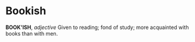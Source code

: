 # Bookish

**BOOK'ISH**, _adjective_ Given to reading; fond of study; more acquainted with books than with men.